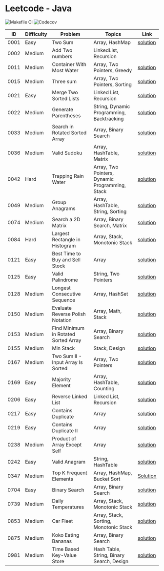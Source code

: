 # Leetcode - Java

![Makefile CI](https://github.com/dksifoua/leetcode/actions/workflows/makefile-ci.yaml/badge.svg)
![Codecov](https://img.shields.io/codecov/c/github/dksifoua/leetcode)

| ID   | Difficulty | Problem                              | Topics                                          | Link                                                            |
|------|------------|--------------------------------------|-------------------------------------------------|-----------------------------------------------------------------|
| 0001 | Easy       | Two Sum                              | Array, HashMap                                  | [solution](./docs/0001-Two-Sum.md)                              |
| 0002 | Medium     | Add Two numbers                      | LinkedList, Recursion                           |                                                                 |
| 0011 | Medium     | Container With Most Water            | Array, Two Pointers, Greedy                     | [solution](./docs/0011-Container-With-Most-Water.md)            |
| 0015 | Medium     | Three sum                            | Array, Two Pointers, Sorting                    | [solution](./docs/0015-Three-Sum.md)                            |
| 0021 | Easy       | Merge Two Sorted Lists               | Linked List, Recursion                          | [solution](./docs/0021-Merge-Two-Sorted-Lists.md)               |
| 0022 | Medium     | Generate Parentheses                 | String, Dynamic Programming, Backtracking       | [solution](./docs/0022-Generate-Parentheses.md)                 |
| 0033 | Medium     | Search in Rotated Sorted Array       | Array, Binary Search                            | [solution](./docs/0033-Search-In-Rotated-Sorted-Array.md)       |
| 0036 | Medium     | Valid Sudoku                         | Array, HashTable, Matrix                        | [solution](./docs/0036-Valid-Sudoku.md)                         |
| 0042 | Hard       | Trapping Rain Water                  | Array, Two Pointers, Dynamic Programming, Stack | [solution](./docs/0042-Trapping-Rain-Water.md)                  |
| 0049 | Medium     | Group Anagrams                       | Array, HashTable, String, Sorting               | [solution](./docs/0049-Group-Anagrams.md )                      |
| 0074 | Medium     | Search a 2D Matrix                   | Array, Binary Search, Matrix                    | [solution](./docs/0074-Search-A-2D-Matrix.md)                   |
| 0084 | Hard       | Largest Rectangle in Histogram       | Array, Stack, Monotonic Stack                   | [solution](./docs/0084-Largest-Rectangle-In-Histogram.md)       |
| 0121 | Easy       | Best Time to Buy and Sell Stock      | Array                                           | [solution](./docs/0121-Best-Time-to-Buy-and-Sell-Stock.md)      |
| 0125 | Easy       | Valid Palindrome                     | String, Two Pointers                            | [solution](./docs/0125-Valid-Palindrome.md)                     |       
| 0128 | Medium     | Longest Consecutive Sequence         | Array, HashSet                                  | [solution](./docs/0128-Longest-Consecutive-Sequence.md)         |
| 0150 | Medium     | Evaluate Reverse Polish Notation     | Array, Math, Stack                              | [solution](./docs/0150-Evaluate-Reverse-Polish-Notation.md)     |
| 0153 | Medium     | Find Minimum in Rotated Sorted Array | Array, Binary Search                            | [solution](./docs/0153-Find-Minimum-In-Rotated-Sorted-Array.md) |
| 0155 | Medium     | Min Stack                            | Stack, Design                                   | [solution](./docs/0155-Min-Stack.md)                            |
| 0167 | Medium     | Two Sum II - Input Array Is Sorted   | Array, Two Pointers                             | [solution](./docs/0167-Two-Sum-II-Array-Is-Sorted.md)           |
| 0169 | Easy       | Majority Element                     | Array, HashTable, Counting                      | [solution](./docs/0169-Majority-Element.md)                     |
| 0206 | Easy       | Reverse Linked List                  | Linked List, Recursion                          | [solution](./docs/0206-Reverse-Linked-List.md)                  |
| 0217 | Easy       | Contains Duplicate                   | Array                                           | [solution](./docs/0217-Contains-Duplicate.md)                   |
| 0219 | Easy       | Contains Duplicate II                | Array                                           | [solution](./docs/0219-Contains-Duplicate-II.md)                |
| 0238 | Medium     | Product of Array Except Self         | Array                                           | [solution](./docs/0238-Product-Of-Array-Except-Self.md)         |
| 0242 | Easy       | Valid Anagram                        | String, HashTable                               | [solution](./docs/0242-Valid-Anagram.md)                        |   
| 0347 | Medium     | Top K Frequent Elements              | Array, HashMap, Bucket Sort                     | [Solution](./docs/0347-Top-K-Frequent-Elements.md)              |
| 0704 | Easy       | Binary Search                        | Array, Binary Search                            | [solution](./docs/0704-Binary-Search.md)                        |
| 0739 | Medium     | Daily Temperatures                   | Array, Stack, Monotonic Stack                   | [solution](./docs/0139-Daily-Temperatures.md)                   |
| 0853 | Medium     | Car Fleet                            | Array, Stack, Sorting, Monotonic Stack          | [solution](./docs/0853-Car-Fleet.md)                            |
| 0875 | Medium     | Koko Eating Bananas                  | Array, Binary Search                            | [solution](./docs/0875-Koko-Eating-Bananas.md)                  |
| 0981 | Medium     | Time Based Key-Value Store           | Hash Table, String, Binary Search, Design       | [solution](./docs/0981-Time-Based-Key-Value-Store.md)           | 